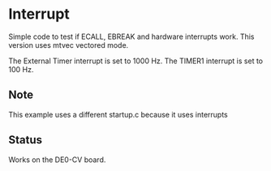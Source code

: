 # Interrupt

Simple code to test if ECALL, EBREAK and
hardware interrupts work.
This version uses mtvec vectored mode.

The External Timer interrupt is set to 1000 Hz.
The TIMER1 interrupt is set to 100 Hz.

## Note

This example uses a different startup.c because
it uses interrupts

## Status

Works on the DE0-CV board.
